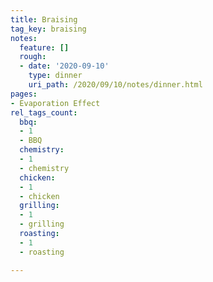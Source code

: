 ```yaml
---
title: Braising
tag_key: braising
notes:
  feature: []
  rough:
  - date: '2020-09-10'
    type: dinner
    uri_path: /2020/09/10/notes/dinner.html
pages:
- Evaporation Effect
rel_tags_count:
  bbq:
  - 1
  - BBQ
  chemistry:
  - 1
  - chemistry
  chicken:
  - 1
  - chicken
  grilling:
  - 1
  - grilling
  roasting:
  - 1
  - roasting

---
```

